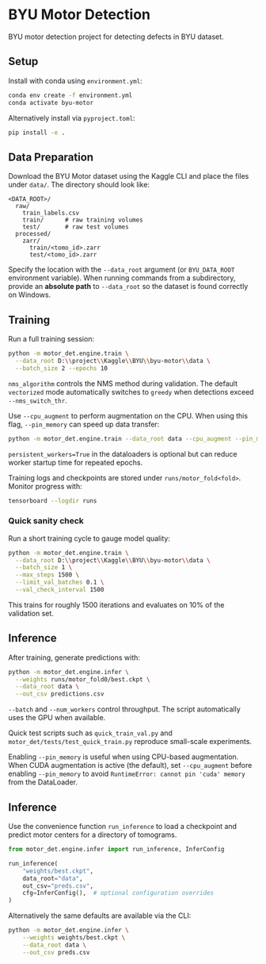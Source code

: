 # BYU Motor Detection

BYU motor detection project for detecting defects in BYU dataset.

## Setup

Install with conda using `environment.yml`:

```bash
conda env create -f environment.yml
conda activate byu-motor
```

Alternatively install via `pyproject.toml`:

```bash
pip install -e .
```


## Data Preparation

Download the BYU Motor dataset using the Kaggle CLI and place the files under `data/`.
The directory should look like:

```
<DATA_ROOT>/
  raw/
    train_labels.csv
    train/      # raw training volumes
    test/       # raw test volumes
  processed/
    zarr/
      train/<tomo_id>.zarr
      test/<tomo_id>.zarr
```

Specify the location with the `--data_root` argument (or `BYU_DATA_ROOT` environment variable).
When running commands from a subdirectory, provide an **absolute path** to
`--data_root` so the dataset is found correctly on Windows.

## Training

Run a full training session:

```bash
python -m motor_det.engine.train \
  --data_root D:\\project\\Kaggle\\BYU\\byu-motor\\data \
  --batch_size 2 --epochs 10
```
`nms_algorithm` controls the NMS method during validation. The default `vectorized` mode automatically switches to `greedy` when detections exceed `--nms_switch_thr`.


Use `--cpu_augment` to perform augmentation on the CPU. When using this flag,
`--pin_memory` can speed up data transfer:

```bash
python -m motor_det.engine.train --data_root data --cpu_augment --pin_memory
```

`persistent_workers=True` in the dataloaders is optional but can reduce worker
startup time for repeated epochs.

Training logs and checkpoints are stored under `runs/motor_fold<fold>`.
Monitor progress with:

```bash
tensorboard --logdir runs
```

### Quick sanity check

Run a short training cycle to gauge model quality:

```bash
python -m motor_det.engine.train \
  --data_root D:\\project\\Kaggle\\BYU\\byu-motor\\data \
  --batch_size 1 \
  --max_steps 1500 \
  --limit_val_batches 0.1 \
  --val_check_interval 1500
```

This trains for roughly 1500 iterations and evaluates on 10% of the validation
set.

## Inference

After training, generate predictions with:

```bash
python -m motor_det.engine.infer \
  --weights runs/motor_fold0/best.ckpt \
  --data_root data \
  --out_csv predictions.csv
```

`--batch` and `--num_workers` control throughput. The script automatically
uses the GPU when available.

Quick test scripts such as `quick_train_val.py` and
`motor_det/tests/test_quick_train.py` reproduce small-scale experiments.


Enabling `--pin_memory` is useful when using CPU-based augmentation. When
CUDA augmentation is active (the default), set `--cpu_augment` before enabling
`--pin_memory` to avoid ``RuntimeError: cannot pin 'cuda' memory`` from the
DataLoader.

## Inference

Use the convenience function `run_inference` to load a checkpoint and
predict motor centers for a directory of tomograms.

```python
from motor_det.engine.infer import run_inference, InferConfig

run_inference(
    "weights/best.ckpt",
    data_root="data",
    out_csv="preds.csv",
    cfg=InferConfig(),  # optional configuration overrides
)
```

Alternatively the same defaults are available via the CLI:

```bash
python -m motor_det.engine.infer \
    --weights weights/best.ckpt \
    --data_root data \
    --out_csv preds.csv
```


